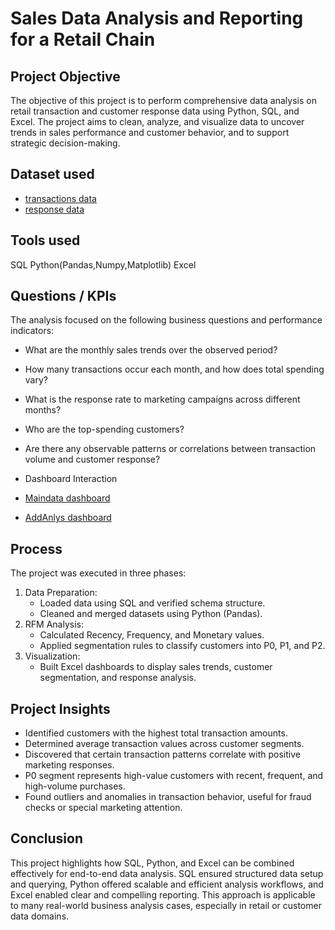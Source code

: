 # Sales Data Analysis and Reporting for a Retail Chain

## Project Objective
The objective of this project is to perform comprehensive data analysis on retail transaction and customer response data using Python, SQL, and Excel. The project aims to clean, analyze, and visualize data to uncover trends in sales performance and customer behavior, and to support strategic decision-making.

## Dataset used
- <a href = "https://github.com/Yamini442/sales-data-analysis-retail/blob/main/Retail_data_transactions.csv">transactions data</a>
- <a href = "https://github.com/Yamini442/sales-data-analysis-retail/blob/main/Retail_data_response.csv">response data</a>

## Tools used
SQL
Python(Pandas,Numpy,Matplotlib)
Excel

## Questions / KPIs 
The analysis focused on the following business questions and performance indicators:
- What are the monthly sales trends over the observed period?
- How many transactions occur each month, and how does total spending vary?
- What is the response rate to marketing campaigns across different months?
- Who are the top-spending customers?
- Are there any observable patterns or correlations between transaction volume and customer response?

- Dashboard Interaction
 - <a href = "https://github.com/Yamini442/sales-data-analysis-retail/blob/main/MainData_Dashboard.png">Maindata dashboard</a>
 - <a href = "https://github.com/Yamini442/sales-data-analysis-retail/blob/main/AddAnlys_Dashboard.png">AddAnlys dashboard</a>

## Process
The project was executed in three phases:
1. Data Preparation:
   - Loaded data using SQL and verified schema structure.
   - Cleaned and merged datasets using Python (Pandas).
2. RFM Analysis:
   - Calculated Recency, Frequency, and Monetary values.
   - Applied segmentation rules to classify customers into P0, P1, and P2.
3. Visualization:
   - Built Excel dashboards to display sales trends, customer segmentation, and response analysis.

## Project Insights
- Identified customers with the highest total transaction amounts.
- Determined average transaction values across customer segments.
- Discovered that certain transaction patterns correlate with positive marketing responses.
- P0 segment represents high-value customers with recent, frequent, and high-volume purchases.
- Found outliers and anomalies in transaction behavior, useful for fraud checks or special marketing attention.

## Conclusion
This project highlights how SQL, Python, and Excel can be combined effectively for end-to-end data analysis. SQL ensured structured data setup and querying, Python offered scalable and efficient analysis workflows, and Excel enabled clear and compelling reporting. This approach is applicable to many real-world business analysis cases, especially in retail or customer data domains.


